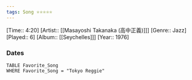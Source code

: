 ```yaml
---
tags: Song ⭐⭐⭐⭐⭐ 
---
```

[Time:: 4:20]
[Artist:: [[Masayoshi Takanaka (高中正義)]]]
[Genre:: Jazz]
[Played:: 6]
[Album:: [[Seychelles]]]
[Year:: 1976]
### Dates
````dataview
TABLE Favorite_Song
WHERE Favorite_Song = "Tokyo Reggie"
````